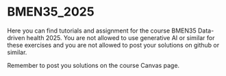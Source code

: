 # BMEN35_2025
Here you can find tutorials and assignment for the course BMEN35 Data-driven health 2025.  You are not allowed to use generative AI or similar for these exercises and you are not allowed to post your solutions on github or similar.

Remember to post you solutions on the course Canvas page.

